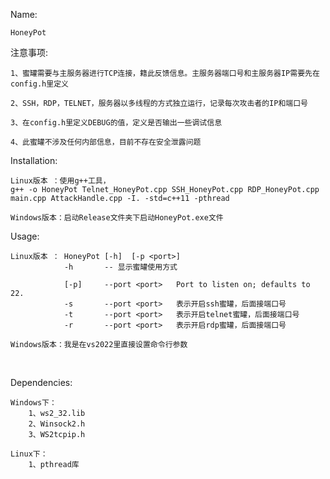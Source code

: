 Name:

    HoneyPot


注意事项: 

    1、蜜罐需要与主服务器进行TCP连接，籍此反馈信息。主服务器端口号和主服务器IP需要先在config.h里定义
    
    2、SSH，RDP，TELNET，服务器以多线程的方式独立运行，记录每次攻击者的IP和端口号
    
    3、在config.h里定义DEBUG的值，定义是否输出一些调试信息
    
    4、此蜜罐不涉及任何内部信息，目前不存在安全泄露问题



Installation:

    Linux版本 ：使用g++工具，
    g++ -o HoneyPot Telnet_HoneyPot.cpp SSH_HoneyPot.cpp RDP_HoneyPot.cpp main.cpp AttackHandle.cpp -I. -std=c++11 -pthread 
    
    Windows版本：启动Release文件夹下启动HoneyPot.exe文件


Usage:

    Linux版本 ： HoneyPot [-h]  [-p <port>]
                -h       -- 显示蜜罐使用方式
                
                [-p]     --port <port>   Port to listen on; defaults to 22.
                -s       --port <port>   表示开启ssh蜜罐，后面接端口号
                -t       --port <port>   表示开启telnet蜜罐，后面接端口号
                -r       --port <port>   表示开启rdp蜜罐，后面接端口号
                
    Windows版本：我是在vs2022里直接设置命令行参数


​    



Dependencies:

    Windows下：
        1、ws2_32.lib
        2、Winsock2.h
        3、WS2tcpip.h
        
    Linux下：
        1、pthread库

